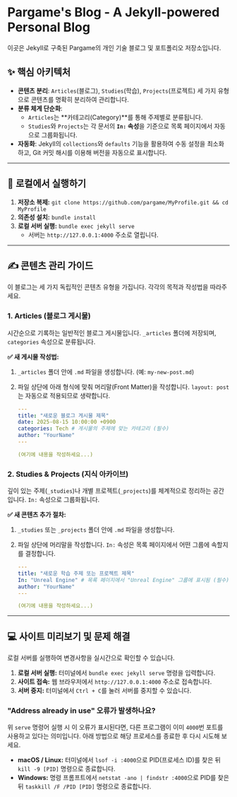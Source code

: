 # Pargame's Blog - A Jekyll-powered Personal Blog

이곳은 Jekyll로 구축된 Pargame의 개인 기술 블로그 및 포트폴리오 저장소입니다.

## ✨ 핵심 아키텍처

*   **콘텐츠 분리**: `Articles`(블로그), `Studies`(학습), `Projects`(프로젝트) 세 가지 유형으로 콘텐츠를 명확히 분리하여 관리합니다.
*   **분류 체계 단순화**:
    *   `Articles`는 **카테고리(Category)**를 통해 주제별로 분류됩니다.
    *   `Studies`와 `Projects`는 각 문서의 **`In:` 속성**을 기준으로 목록 페이지에서 자동으로 그룹화됩니다.
*   **자동화**: Jekyll의 `collections`와 `defaults` 기능을 활용하여 수동 설정을 최소화하고, Git 커밋 해시를 이용해 버전을 자동으로 표시합니다.

---

## 🚀 로컬에서 실행하기

1.  **저장소 복제:** `git clone https://github.com/pargame/MyProfile.git && cd MyProfile`
2.  **의존성 설치:** `bundle install`
3.  **로컬 서버 실행:** `bundle exec jekyll serve`
    *   서버는 `http://127.0.0.1:4000` 주소로 열립니다.

---

## ✍️ 콘텐츠 관리 가이드

이 블로그는 세 가지 독립적인 콘텐츠 유형을 가집니다. 각각의 목적과 작성법을 따라주세요.

### 1. Articles (블로그 게시물)

시간순으로 기록하는 일반적인 블로그 게시물입니다. `_articles` 폴더에 저장되며, `categories` 속성으로 분류됩니다.

**✅ 새 게시물 작성법:**

1.  `_articles` 폴더 안에 `.md` 파일을 생성합니다. (예: `my-new-post.md`)
2.  파일 상단에 아래 형식에 맞춰 머리말(Front Matter)을 작성합니다. `layout: post`는 자동으로 적용되므로 생략합니다.

    ```yaml
    ---
    title: "새로운 블로그 게시물 제목"
    date: 2025-08-15 10:00:00 +0900
    categories: Tech # 게시물의 주제에 맞는 카테고리 (필수)
    author: "YourName"
    ---

    (여기에 내용을 작성하세요...)
    ```

### 2. Studies & Projects (지식 아카이브)

깊이 있는 주제(`_studies`)나 개별 프로젝트(`_projects`)를 체계적으로 정리하는 공간입니다. `In:` 속성으로 그룹화됩니다.

**✅ 새 콘텐츠 추가 절차:**

1.  `_studies` 또는 `_projects` 폴더 안에 `.md` 파일을 생성합니다.
2.  파일 상단에 머리말을 작성합니다. `In:` 속성은 목록 페이지에서 어떤 그룹에 속할지를 결정합니다.

    ```yaml
    ---
    title: "새로운 학습 주제 또는 프로젝트 제목"
    In: "Unreal Engine" # 목록 페이지에서 "Unreal Engine" 그룹에 표시됨 (필수)
    author: "YourName"
    ---

    (여기에 내용을 작성하세요...)
    ```

---

## 💻 사이트 미리보기 및 문제 해결

로컬 서버를 실행하여 변경사항을 실시간으로 확인할 수 있습니다.

1.  **로컬 서버 실행:** 터미널에서 `bundle exec jekyll serve` 명령을 입력합니다.
2.  **사이트 접속:** 웹 브라우저에서 `http://127.0.0.1:4000` 주소로 접속합니다.
3.  **서버 중지:** 터미널에서 `Ctrl + C`를 눌러 서버를 중지할 수 있습니다.

### **"Address already in use" 오류가 발생하나요?**

위 `serve` 명령어 실행 시 이 오류가 표시된다면, 다른 프로그램이 이미 `4000`번 포트를 사용하고 있다는 의미입니다. 아래 방법으로 해당 프로세스를 종료한 후 다시 시도해 보세요.

*   **macOS / Linux:** 터미널에서 `lsof -i :4000`으로 PID(프로세스 ID)를 찾은 뒤 `kill -9 [PID]` 명령으로 종료합니다.
*   **Windows:** 명령 프롬프트에서 `netstat -ano | findstr :4000`으로 PID를 찾은 뒤 `taskkill /F /PID [PID]` 명령으로 종료합니다.